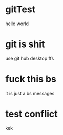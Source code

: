 # gitTest

hello world

# git is shit

use git hub desktop ffs

# fuck this bs

it is just a bs messages

# test conflict

kek
